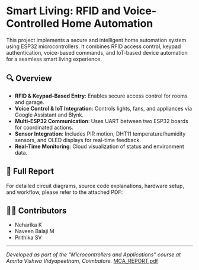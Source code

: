 # Smart Living: RFID and Voice-Controlled Home Automation

This project implements a secure and intelligent home automation system using ESP32 microcontrollers. It combines RFID access control, keypad authentication, voice-based commands, and IoT-based device automation for a seamless smart living experience.

## 🔍 Overview

- **RFID & Keypad-Based Entry**: Enables secure access control for rooms and garage.
- **Voice Control & IoT Integration**: Controls lights, fans, and appliances via Google Assistant and Blynk.
- **Multi-ESP32 Communication**: Uses UART between two ESP32 boards for coordinated actions.
- **Sensor Integration**: Includes PIR motion, DHT11 temperature/humidity sensors, and OLED displays for real-time feedback.
- **Real-Time Monitoring**: Cloud visualization of status and environment data.

## 📄 Full Report

For detailed circuit diagrams, source code explanations, hardware setup, and workflow, please refer to the attached PDF:


## 👩‍💻 Contributors

- Neharika K  
- Naveen Balaji M  
- Prithika SV  

---

_Developed as part of the “Microcontrollers and Applications” course at Amrita Vishwa Vidyapeetham, Coimbatore._
[MCA_REPORT.pdf](https://github.com/user-attachments/files/21328678/MCA_REPORT.pdf)
